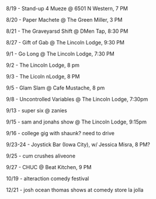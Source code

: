 8/19 - Stand-up 4 Mueze @ 6501 N Western, 7 PM

8/20 - Paper Machete @ The Green Miller, 3 PM

8/21 - The Graveyarsd Shift @ DMen Tap, 8:30 PM

8/27 - Gift of Gab @ The Lincoln Lodge, 9:30 PM

9/1 - Go Long @ The Lincoln Lodge, 7:30 PM

9/2 - The Lincoln Lodge,  8 pm

9/3 - The Licoln nLodge, 8 PM

9/5 - Glam Slam @ Cafe Mustache,  8 pm

9/8 - Uncontrolled Variables @ The Lincoln Lodge, 7:30pm

9/13 - super six @ zanies

9/15 - sam and jonahs show @ The Lincoln Lodge, 9:15pm

9/16 - college gig with shaunk? need to drive

9/23-24 - Joystick Bar (Iowa City), w/ Jessica Misra, 8 PM?

9/25 - cum crushes aliveone

9/27 - CHUC @ Beat Kitchen, 9 PM

10/19 - alteraction comedy festival

12/21 - josh ocean thomas shows at comedy store la jolla
